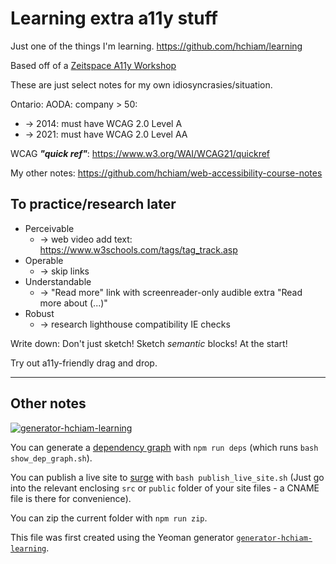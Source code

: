 # Learning extra a11y stuff

Just one of the things I'm learning. <https://github.com/hchiam/learning>

Based off of a [Zeitspace A11y Workshop](https://github.com/zeitspace/web-accessibility-session)

These are just select notes for my own idiosyncrasies/situation.

Ontario: AODA: company > 50:
  - -> 2014: must have WCAG 2.0 Level A
  - -> 2021: must have WCAG 2.0 Level AA

WCAG **_"quick ref"_**: <https://www.w3.org/WAI/WCAG21/quickref>

My other notes: <https://github.com/hchiam/web-accessibility-course-notes>

## To practice/research later

- Perceivable
  - -> web video add text: <https://www.w3schools.com/tags/tag_track.asp>
- Operable
  - -> skip links
- Understandable
  - -> "Read more" link with screenreader-only audible extra "Read more about (...)"
- Robust
  - -> research lighthouse compatibility IE checks

Write down: Don't just sketch! Sketch _semantic_ blocks! At the start!

Try out a11y-friendly drag and drop.

---

## Other notes

[![generator-hchiam-learning](https://img.shields.io/badge/built%20with-generator--hchiam--learning-brightgreen.svg)](https://github.com/hchiam/generator-hchiam-learning) 

You can generate a [dependency graph](https://github.com/hchiam/learning-dependency-cruiser) with `npm run deps` (which runs `bash show_dep_graph.sh`).

You can publish a live site to [surge](https://github.com/hchiam/learning-surge) with `bash publish_live_site.sh` (Just go into the relevant enclosing `src` or `public` folder of your site files - a CNAME file is there for convenience).

You can zip the current folder with `npm run zip`.

This file was first created using the Yeoman generator [`generator-hchiam-learning`](https://www.npmjs.com/package/generator-hchiam-learning).
